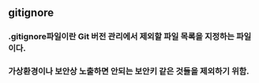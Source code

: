 ## gitignore

### .gitignore파일이란 Git 버전 관리에서 제외할 파일 목록을 지정하는 파일이다.

### 가상환경이나 보안상 노출하면 안되는 보안키 같은 것들을 제외하기 위함.
